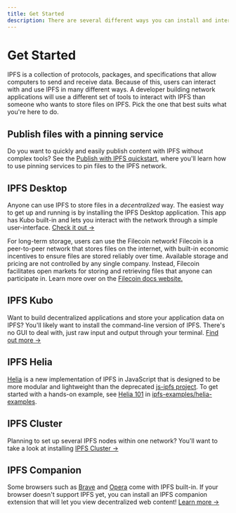 ```yaml
---
title: Get Started
description: There are several different ways you can install and interact with IPFS. Find out which one best suits your needs here.
---
```


# Get Started

IPFS is a collection of protocols, packages, and specifications that allow computers to send and receive data. Because of this, users can interact with and use IPFS in many different ways. A developer building network applications will use a different set of tools to interact with IPFS than someone who wants to store files on IPFS. Pick the one that best suits what you're here to do.

## Publish files with a pinning service

Do you want to quickly and easily publish content with IPFS without complex tools? See the [Publish with IPFS quickstart](../quickstart/publish.md), where you'll learn how to use pinning services to pin files to the IPFS network.

## IPFS Desktop

Anyone can use IPFS to store files in a _decentralized_ way. The easiest way to get up and running is by installing the IPFS Desktop application. This app has Kubo built-in and lets you interact with the network through a simple user-interface. [Check it out →](./ipfs-desktop.md)

For long-term storage, users can use the Filecoin network! Filecoin is a peer-to-peer network that stores files on the internet, with built-in economic incentives to ensure files are stored reliably over time. Available storage and pricing are not controlled by any single company. Instead, Filecoin facilitates open markets for storing and retrieving files that anyone can participate in. Learn more over on the [Filecoin docs website.](https://docs.filecoin.io/)

## IPFS Kubo

Want to build decentralized applications and store your application data on IPFS? You'll likely want to install the command-line version of IPFS. There's no GUI to deal with, just raw input and output through your terminal. [Find out more →](./command-line.md)

## IPFS Helia

[Helia](https://github.com/ipfs/helia) is a new implementation of IPFS in JavaScript that is designed to be more modular and lightweight than the deprecated [js-ipfs project](https://github.com/ipfs/js-ipfs). To get started with a hands-on example, see [Helia 101](https://github.com/ipfs-examples/helia-examples/blob/main/examples/helia-101/README.md) in [ipfs-examples/helia-examples](https://github.com/ipfs-examples/helia-examples/tree/main).

## IPFS Cluster

Planning to set up several IPFS nodes within one network? You'll want to take a look at installing [IPFS Cluster →](./server-infrastructure.md)

## IPFS Companion

Some browsers such as [Brave](https://brave.com/) and [Opera](https://www.opera.com/) come with IPFS built-in. If your browser doesn't support IPFS yet, you can install an IPFS companion extension that will let you view decentralized web content! [Learn more →](./ipfs-companion.md)
